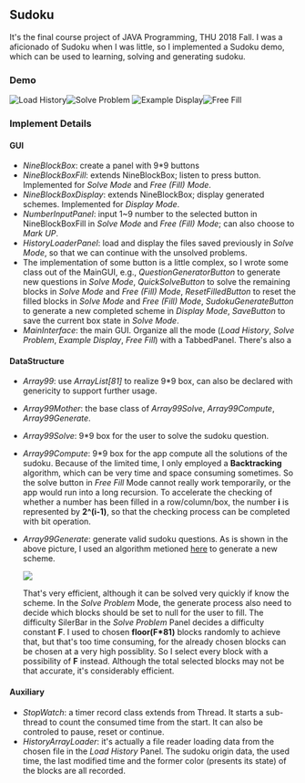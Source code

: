 ## Sudoku

It's the final course project of JAVA Programming, THU 2018 Fall. I was a aficionado of Sudoku when I was little, so I implemented a Sudoku demo, which can be used to learning, solving and generating sudoku.

### Demo

![Load History](fig/history.png)![Solve Problem](fig/solve.png)
![Example Display](fig/display.png)![Free Fill](fig/free.png)

### Implement Details

#### GUI

* *NineBlockBox*: create a panel with 9\*9 buttons
* *NineBlockBoxFill*: extends NineBlockBox; listen to press button. Implemented for *Solve Mode* and *Free (Fill) Mode*.
* *NineBlockBoxDisplay*: extends NineBlockBox; display generated schemes. Implemented for *Display Mode*.
* *NumberInputPanel*: input 1~9 number to the selected button in NineBlockBoxFill in *Solve Mode* and *Free (Fill) Mode*; can also choose to *Mark UP*.
* *HistoryLoaderPanel*: load and display the files saved previously in *Solve Mode*, so that we can continue with the unsolved problems.
* The implementation of some button is a little complex, so I wrote some class out of the MainGUI, e.g., *QuestionGeneratorButton* to generate new questions in *Solve Mode*, *QuickSolveButton* to solve the remaining blocks in *Solve Mode* and *Free (Fill) Mode*, *ResetFilledButton* to reset the filled blocks in *Solve Mode* and *Free (Fill) Mode*, *SudokuGenerateButton* to generate a new completed scheme in *Display Mode*, *SaveButton* to save the current box state in *Solve Mode*.
* *MainInterface*: the main GUI. Organize all the mode (*Load History*, *Solve Problem*, *Example Display*, *Free Fill*) with a TabbedPanel. There's also a 

#### DataStructure

* *Array99*: use *ArrayList[81]* to realize 9\*9 box, can also be declared with genericity to support further usage.

* *Array99Mother*: the base class of *Array99Solve*, *Array99Compute*, *Array99Generate*.

* *Array99Solve*: 9\*9 box for the user to solve the sudoku question.

* *Array99Compute*: 9\*9 box for the app compute all the solutions of the sudoku. Because of the limited time, I only employed a **Backtracking** algorithm, which can be very time and space consuming sometimes. So the solve button in *Free Fill* Mode cannot really work temporarily, or the app would run into a long recursion. To accelerate the checking of whether a number has been filled in a row/column/box, the number **i** is represented by **2^(i-1)**, so that the checking process can be completed with bit operation.

* *Array99Generate*: generate valid sudoku questions. As is shown in the above picture, I used an algorithm metioned [here](https://blog.csdn.net/qq_26822029/article/details/81129701) to generate a new scheme.

   ![](fig/generate.png)

  That's very efficient, although it can be solved very quickly if know the scheme. In the *Solve Problem* Mode, the generate process also need to decide which blocks should be set to null for the user to fill. The difficulty SilerBar in the *Solve Problem* Panel decides a difficulty constant **F**. I used to chosen **floor(F\*81)** blocks randomly to achieve that, but that's too time consuming, for the already chosen blocks can be chosen at a very high possiblity. So I select every block with a possibility of **F** instead. Although the total selected blocks may not be that accurate, it's considerably efficient.

#### Auxiliary

* *StopWatch*: a timer record class extends from Thread. It starts a sub-thread to count the consumed time from the start. It can also be controled to pause, reset or continue.
* *HistoryArrayLoader*: it's actually a file reader loading data from the chosen file in the *Load History* Panel. The sudoku origin data, the used time, the last modified time and the former color (presents its state) of the blocks are all recorded.